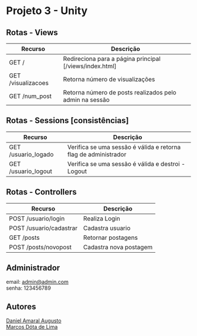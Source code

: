 # Projeto 3 - Unity

## Rotas - Views

| Recurso             |  Descrição                  				 |
| ----------------    | -------------------------------------------------------- |
|  GET /              |  Redireciona para a página principal [/views/index.html] |
|  GET /visualizacoes |  Retorna número de visualizações     			 |
|  GET /num_post      |  Retorna número de posts realizados pelo admin na sessão |

## Rotas - Sessions [consistências]

| Recurso              |  Descrição                  				 	  |
| ----------------     | ---------------------------------------------------------------- |
|  GET /usuario_logado |  Verifica se uma sessão é válida e retorna flag de administrador |
|  GET /usuario_logout |  Verifica se uma sessão é válida e destroi - Logout		  |

## Rotas - Controllers

| Recurso              	   |  Descrição              |
| ----------------     	   | ----------------------- |
|  POST /usuario/login     |  Realiza Login	     |
|  POST /usuario/cadastrar |  Cadastra usuario	     |
|  GET /posts 		   |  Retornar postagens     |
|  POST /posts/novopost    |  Cadastra nova postagem |

## Administrador

email: admin@admin.com <br/>
senha: 123456789

## Autores
[Daniel Amaral Augusto](https://github.com/dnlaug) <br/>
[Marcos Dóta de Lima](https://github.com/marcosdota)
